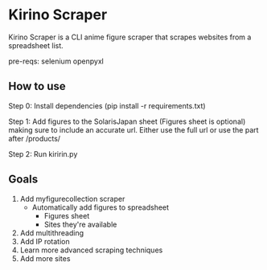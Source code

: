 # Kirino Scraper

Kirino Scraper is a CLI anime figure scraper that scrapes websites from a spreadsheet list.

pre-reqs:
	selenium
	openpyxl

## How to use

Step 0: Install dependencies (pip install -r requirements.txt)

Step 1: Add figures to the SolarisJapan sheet (Figures sheet is optional) making sure to include an accurate url. Either use the full url or use the part after /products/

Step 2: Run kiririn.py


## Goals
1. Add myfigurecollection scraper
	+ Automatically add figures to spreadsheet
		- Figures sheet
		- Sites they're available
2. Add multithreading
3. Add IP rotation
4. Learn more advanced scraping techniques
5. Add more sites


